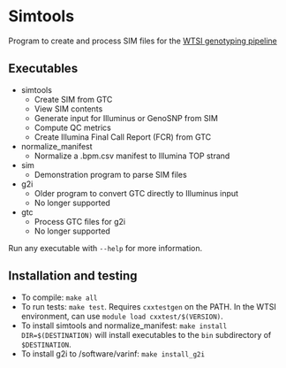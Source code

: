Simtools
========

Program to create and process SIM files for the <a href="https://github.com/wtsi-npg/genotyping">WTSI genotyping pipeline</a>

Executables
-----------

* simtools
  * Create SIM from GTC
  * View SIM contents
  * Generate input for Illuminus or GenoSNP from SIM
  * Compute QC metrics
  * Create Illumina Final Call Report (FCR) from GTC
* normalize_manifest
  * Normalize a .bpm.csv manifest to Illumina TOP strand
* sim
  * Demonstration program to parse SIM files
* g2i
  * Older program to convert GTC directly to Illuminus input
  * No longer supported
* gtc
  * Process GTC files for g2i
  * No longer supported

Run any executable with `--help` for more information.

Installation and testing
------------------------

* To compile: `make all`
* To run tests: `make test`. Requires `cxxtestgen` on the PATH. In the WTSI environment, can use `module load cxxtest/$(VERSION)`.
* To install simtools and normalize_manifest: `make install DIR=$(DESTINATION)` will install executables to the `bin` subdirectory of `$DESTINATION`.
* To install g2i to /software/varinf: `make install_g2i`




